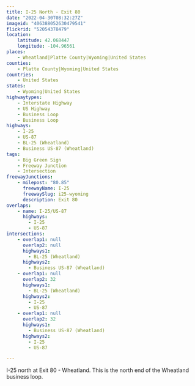 ```yaml
---
title: I-25 North - Exit 80
date: "2022-04-30T08:32:27Z"
imageid: "406388052630479541"
flickrid: "52054378479"
location:
    latitude: 42.068447
    longitude: -104.96561
places:
    - Wheatland|Platte County|Wyoming|United States
counties:
    - Platte County|Wyoming|United States
countries:
    - United States
states:
    - Wyoming|United States
highwaytypes:
    - Interstate Highway
    - US Highway
    - Business Loop
    - Business Loop
highways:
    - I-25
    - US-87
    - BL-25 (Wheatland)
    - Business US-87 (Wheatland)
tags:
    - Big Green Sign
    - Freeway Junction
    - Intersection
freewayJunctions:
    - milepost: "80.85"
      freewayName: I-25
      freewaySlug: i25-wyoming
      description: Exit 80
overlaps:
    - name: I-25/US-87
      highways:
        - I-25
        - US-87
intersections:
    - overlap1: null
      overlap2: null
      highways1:
        - BL-25 (Wheatland)
      highways2:
        - Business US-87 (Wheatland)
    - overlap1: null
      overlap2: 32
      highways1:
        - BL-25 (Wheatland)
      highways2:
        - I-25
        - US-87
    - overlap1: null
      overlap2: 32
      highways1:
        - Business US-87 (Wheatland)
      highways2:
        - I-25
        - US-87

---
```

I-25 north at Exit 80 - Wheatland.  This is the north end of the Wheatland business loop.